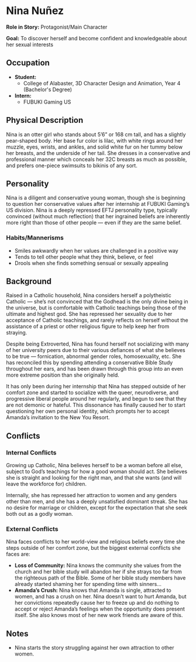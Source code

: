 # Nina Nuñez

**Role in Story:** Protagonist/Main Character

**Goal:** To discover herself and become confident and knowledgeable about her sexual interests

## Occupation

+ **Student:**
  + College of Alabaster, 3D Character Design and Animation, Year 4 (Bachelor's Degree)
+ **Intern:**
  + FUBUKI Gaming US

## Physical Description

Nina is an otter girl who stands about 5’6” or 168 cm tall, and has a slightly pear-shaped body. Her base fur color is lilac, with white rings around her muzzle, eyes, wrists, and ankles, and solid white fur on her tummy below her breasts, and the underside of her tail. She dresses in a conservative and professional manner which conceals her 32C breasts as much as possible, and prefers one-piece swimsuits to bikinis of any sort.

## Personality

Nina is a diligent and conservative young woman, though she is beginning to question her conservative values after her internship at FUBUKI Gaming’s US division. Nina is a deeply repressed EFTJ personality type, typically convinced (without much reflection) that her ingrained beliefs are inherently more right than those of other people — even if they are the same belief.

### Habits/Mannerisms

+ Smiles awkwardly when her values are challenged in a positive way
+ Tends to tell other people what they think, believe, or feel
+ Drools when she finds something sensual or sexually appealing

## Background

Raised in a Catholic household, Nina considers herself a polytheistic Catholic — she’s not convinced that the Godhead is the only divine being in the universe, but is comfortable with Catholic teachings being those of the ultimate and highest god. She has repressed her sexuality due to her acceptance of Catholic teachings, and rarely reflects on herself without the assistance of a priest or other religious figure to help keep her from straying.

Despite being Extroverted, Nina has found herself not socializing with many of her university peers due to their various defiances of what she believes to be true — fornication, abnormal gender roles, homosexuality, etc. She has reconciled this by spending attending a conservative Bible Study throughout her ears, and has been drawn through this group into an even more extreme position than she originally held.

It has only been during her internship that Nina has stepped outside of her comfort zone and started to socialize with the queer, neurodiverse, and progressive liberal people around her regularly, and begun to see that they are not demonic or hateful. This dissonance has finally caused her to start questioning her own personal identity, which prompts her to accept Amanda’s invitation to the New You Resort.

## Conflicts

### Internal Conflicts

Growing up Catholic, Nina believes herself to be a woman before all else, subject to God’s teachings for how a good woman should act. She believes she is straight and looking for the right man, and that she wants (and will leave the workforce for) children.

Internally, she has repressed her attraction to women and any genders other than men, and she has a deeply unsatisfied dominant streak. She has no desire for marriage or children, except for the expectation that she seek both out as a godly woman.

### External Conflicts

Nina faces conflicts to her world-view and religious beliefs every time she steps outside of her comfort zone, but the biggest external conflicts she faces are:

+ **Loss of Community:** Nina knows the community she values from the church and her bible study will abandon her if she strays too far from the righteous path of the Bible. Some of her bible study members have already started shaming her for spending time with sinners…
+ **Amanda’s Crush:** Nina knows that Amanda is single, attracted to women, and has a crush on her. Nina doesn’t want to hurt Amanda, but her convictions repeatedly cause her to freeze up and do nothing to accept or reject Amanda’s feelings when the opportunity does present itself. She also knows most of her new work friends are aware of this.

## Notes

+ Nina starts the story struggling against her own attraction to other women.
